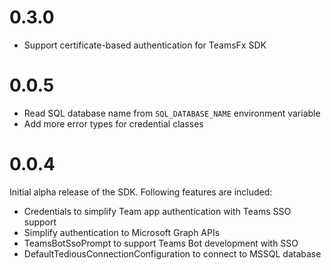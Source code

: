 # 0.3.0
- Support certificate-based authentication for TeamsFx SDK

# 0.0.5

- Read SQL database name from `SQL_DATABASE_NAME` environment variable
- Add more error types for credential classes

# 0.0.4

Initial alpha release of the SDK. Following features are included:

- Credentials to simplify Team app authentication with Teams SSO support
- Simplify authentication to Microsoft Graph APIs
- TeamsBotSsoPrompt to support Teams Bot development with SSO
- DefaultTediousConnectionConfiguration to connect to MSSQL database
